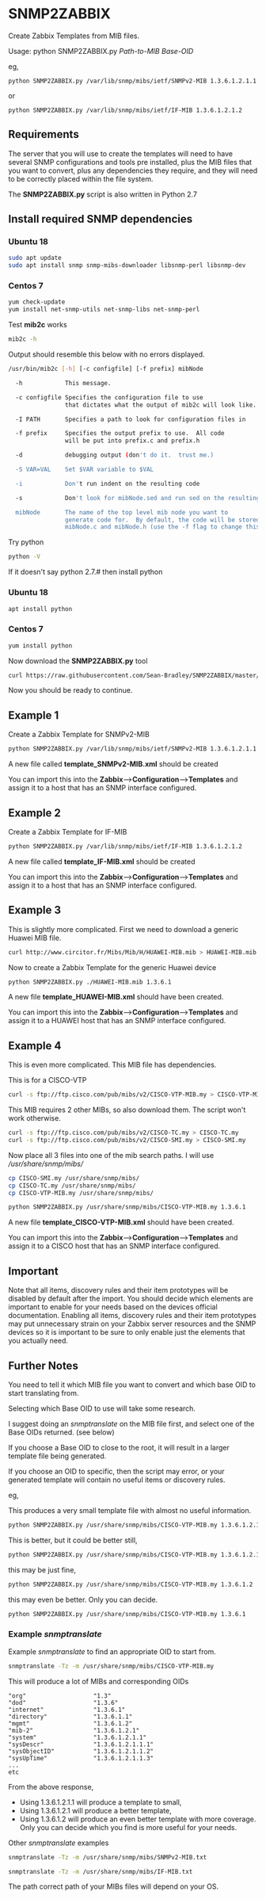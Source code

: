 # SNMP2ZABBIX

Create Zabbix Templates from MIB files.

Usage: python SNMP2ZABBIX.py *Path-to-MIB* *Base-OID* 

eg,

```
python SNMP2ZABBIX.py /var/lib/snmp/mibs/ietf/SNMPv2-MIB 1.3.6.1.2.1.1
```
or

```
python SNMP2ZABBIX.py /var/lib/snmp/mibs/ietf/IF-MIB 1.3.6.1.2.1.2
```

## Requirements

The server that you will use to create the templates will need to have several SNMP configurations and tools pre installed, plus the MIB files that you want to convert, plus any dependencies they require, and they will need to be correctly placed within the file system.

The **SNMP2ZABBIX.py** script is also written in Python 2.7

## Install required SNMP dependencies

### Ubuntu 18

```bash
sudo apt update
sudo apt install snmp snmp-mibs-downloader libsnmp-perl libsnmp-dev 
```

### Centos 7 
```bash
yum check-update
yum install net-snmp-utils net-snmp-libs net-snmp-perl
```

Test **mib2c** works
```bash
mib2c -h
```

Output should resemble this below with no errors displayed.
```bash
/usr/bin/mib2c [-h] [-c configfile] [-f prefix] mibNode

  -h            This message.

  -c configfile Specifies the configuration file to use
                that dictates what the output of mib2c will look like.

  -I PATH       Specifies a path to look for configuration files in

  -f prefix     Specifies the output prefix to use.  All code
                will be put into prefix.c and prefix.h

  -d            debugging output (don't do it.  trust me.)

  -S VAR=VAL    Set $VAR variable to $VAL

  -i            Don't run indent on the resulting code

  -s            Don't look for mibNode.sed and run sed on the resulting code

  mibNode       The name of the top level mib node you want to
                generate code for.  By default, the code will be stored in
                mibNode.c and mibNode.h (use the -f flag to change this)
```

Try python

```bash
python -V
```

If it doesn't say python 2.7.# then install python

### Ubuntu 18
```bash
apt install python
```

### Centos 7
```bash
yum install python
```

Now download the **SNMP2ZABBIX.py** tool

```bash
curl https://raw.githubusercontent.com/Sean-Bradley/SNMP2ZABBIX/master/SNMP2ZABBIX.py --output SNMP2ZABBIX.py
```

Now you should be ready to continue.

## Example 1

Create a Zabbix Template for SNMPv2-MIB

```bash
python SNMP2ZABBIX.py /var/lib/snmp/mibs/ietf/SNMPv2-MIB 1.3.6.1.2.1.1
```

A new file called **template_SNMPv2-MIB.xml** should be created

You can import this into the **Zabbix**-->**Configuration**-->**Templates** and assign it to a host that has an SNMP interface configured.


## Example 2

Create a Zabbix Template for IF-MIB

```bash
python SNMP2ZABBIX.py /var/lib/snmp/mibs/ietf/IF-MIB 1.3.6.1.2.1.2
```

A new file called **template_IF-MIB.xml** should be created

You can import this into the **Zabbix**-->**Configuration**-->**Templates** and assign it to a host that has an SNMP interface configured.


## Example 3

This is slightly more complicated.
First we need to download a generic Huawei MIB file.

```bash
curl http://www.circitor.fr/Mibs/Mib/H/HUAWEI-MIB.mib > HUAWEI-MIB.mib
```

Now to create a Zabbix Template for the generic Huawei device

```bash
python SNMP2ZABBIX.py ./HUAWEI-MIB.mib 1.3.6.1
```

A new file **template_HUAWEI-MIB.xml** should have been created.

You can import this into the **Zabbix**-->**Configuration**-->**Templates** and assign it to a HUAWEI host that has an SNMP interface configured.

## Example 4

This is even more complicated. This MIB file has dependencies.

This is for a CISCO-VTP

```bash
curl -s ftp://ftp.cisco.com/pub/mibs/v2/CISCO-VTP-MIB.my > CISCO-VTP-MIB.my
```

This MIB requires 2 other MIBs, so also download them. The script won't work otherwise.

```bash
curl -s ftp://ftp.cisco.com/pub/mibs/v2/CISCO-TC.my > CISCO-TC.my
curl -s ftp://ftp.cisco.com/pub/mibs/v2/CISCO-SMI.my > CISCO-SMI.my
```

Now place all 3 files into one of the mib search paths. I will use */usr/share/snmp/mibs/*

```bash
cp CISCO-SMI.my /usr/share/snmp/mibs/
cp CISCO-TC.my /usr/share/snmp/mibs/
cp CISCO-VTP-MIB.my /usr/share/snmp/mibs/
```

```bash
python SNMP2ZABBIX.py /usr/share/snmp/mibs/CISCO-VTP-MIB.my 1.3.6.1
```

A new file **template_CISCO-VTP-MIB.xml** should have been created.

You can import this into the **Zabbix**-->**Configuration**-->**Templates** and assign it to a CISCO host that has an SNMP interface configured.

## Important
Note that all items, discovery rules and their item prototypes will be disabled by default after the import. You should decide which elements are important to enable for your needs based on the devices official documentation. Enabling all items, discovery rules and their item prototypes may put unnecessary strain on your Zabbix server resources and the SNMP devices so it is important to be sure to only enable just the elements that you actually need.

## Further Notes

You need to tell it which MIB file you want to convert and which base OID to start translating from. 

Selecting which Base OID to use will take some research.

I suggest doing an *snmptranslate* on the MIB file first, and select one of the Base OIDs returned. (see below)

If you choose a Base OID to close to the root, it will result in a larger template file being generated.

If you choose an OID to specific, then the script may error, or your generated template will contain no useful items or discovery rules.

eg,

This produces a very small template file with almost no useful information.
```bash
python SNMP2ZABBIX.py /usr/share/snmp/mibs/CISCO-VTP-MIB.my 1.3.6.1.2.1.1
```

This is better, but it could be better still,
```bash
python SNMP2ZABBIX.py /usr/share/snmp/mibs/CISCO-VTP-MIB.my 1.3.6.1.2.1
```

this may be just fine,
```bash
python SNMP2ZABBIX.py /usr/share/snmp/mibs/CISCO-VTP-MIB.my 1.3.6.1.2
```

this may even be better. Only you can decide.
```bash
python SNMP2ZABBIX.py /usr/share/snmp/mibs/CISCO-VTP-MIB.my 1.3.6.1
```

### Example *snmptranslate*

Example *snmptranslate* to find an appropriate OID to start from.

```bash
snmptranslate -Tz -m /usr/share/snmp/mibs/CISCO-VTP-MIB.my
```

This will produce a lot of MIBs and corresponding OIDs

```text
"org"                   "1.3"
"dod"                   "1.3.6"
"internet"              "1.3.6.1"
"directory"             "1.3.6.1.1"
"mgmt"                  "1.3.6.1.2"
"mib-2"                 "1.3.6.1.2.1"
"system"                "1.3.6.1.2.1.1"
"sysDescr"              "1.3.6.1.2.1.1.1"
"sysObjectID"           "1.3.6.1.2.1.1.2"
"sysUpTime"             "1.3.6.1.2.1.1.3"
...
etc
```

From the above response,
- Using 1.3.6.1.2.1.1 will produce a template to small,
- Using 1.3.6.1.2.1 will produce a better template,
- Using 1.3.6.1.2 will produce an even better template with more coverage.
Only you can decide which you find is more useful for your needs.


Other *snmptranslate* examples

```bash
snmptranslate -Tz -m /usr/share/snmp/mibs/SNMPv2-MIB.txt
```

```bash
snmptranslate -Tz -m /usr/share/snmp/mibs/IF-MIB.txt
```

The path correct path of your MIBs files will depend on your OS.

